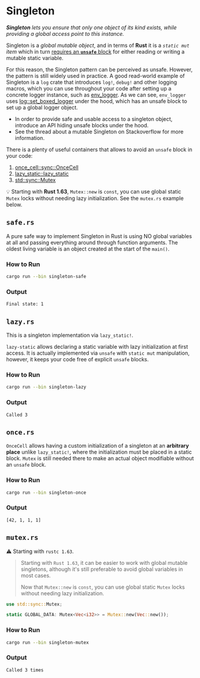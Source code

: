 # Singleton

_**Singleton** lets you ensure that only one object of its kind exists,
while providing a global access point to this instance._

Singleton is a _global mutable object_, and in terms of **Rust**
it is a _`static mut` item_ which in turn
[requires an **`unsafe`** block](https://doc.rust-lang.org/reference/items/static-items.html#mutable-statics)
for either reading or writing a mutable static variable.

For this reason, the Singleton pattern can be perceived as unsafe. However,
the pattern is still widely used in practice. A good read-world example of
Singleton is a `log` crate that introduces `log!`, `debug!` and other logging
macros, which you can use throughout your code after setting up a concrete
logger instance, such as [env_logger](https://crates.io/crates/env_logger).
As we can see, `env_logger` uses
[log::set_boxed_logger](https://docs.rs/log/latest/log/fn.set_boxed_logger.html)
under the hood, which has an unsafe block to set up a global logger object.

- In order to provide safe and usable access to a singleton object,
  introduce an API hiding unsafe blocks under the hood.
- See the thread about a mutable Singleton on Stackoverflow for more information.

There is a plenty of useful containers that allows to avoid an `unsafe` block
in your code:

1. [once_cell::sync::OnceCell](https://docs.rs/once_cell/latest/once_cell/sync/struct.OnceCell.html)
2. [lazy_static::lazy_static](https://docs.rs/lazy_static/latest/lazy_static)
3. [std::sync::Mutex](https://doc.rust-lang.org/std/sync/struct.Mutex.html)

💡 Starting with **Rust 1.63**, `Mutex::new` is `const`, you can use global
static `Mutex` locks without needing lazy initialization. See the `mutex.rs`
example below.

## `safe.rs`

A pure safe way to implement Singleton in Rust is using NO global variables
at all and passing everything around through function arguments.
The oldest living variable is an object created at the start of the `main()`.

### How to Run

```bash
cargo run --bin singleton-safe
```

### Output

```
Final state: 1
```

## `lazy.rs`

This is a singleton implementation via `lazy_static!`.

`lazy-static` allows declaring a static variable with lazy initialization
at first access. It is actually implemented via `unsafe` with `static mut`
manipulation, however, it keeps your code free of explicit `unsafe` blocks.

### How to Run

```bash
cargo run --bin singleton-lazy
```

### Output

```
Called 3
```

## `once.rs`

`OnceCell` allows having a custom initialization of a singleton at an
**arbitrary place** unlike `lazy_static!`, where the initialization must be
placed in a static block. `Mutex` is still needed there to make an actual object
modifiable without an `unsafe` block.

### How to Run

```bash
cargo run --bin singleton-once
```

### Output

```
[42, 1, 1, 1]
```

## `mutex.rs`

⚠ Starting with `rustc 1.63`.

> Starting with `Rust 1.63`, it can be easier to work with global mutable
> singletons, although it's still preferable to avoid global variables in most
> cases.
>
> Now that `Mutex::new` is `const`, you can use global static `Mutex` locks
> without needing lazy initialization.

```rust
use std::sync::Mutex;

static GLOBAL_DATA: Mutex<Vec<i32>> = Mutex::new(Vec::new());
```

### How to Run

```bash
cargo run --bin singleton-mutex
```

### Output

```
Called 3 times
```
